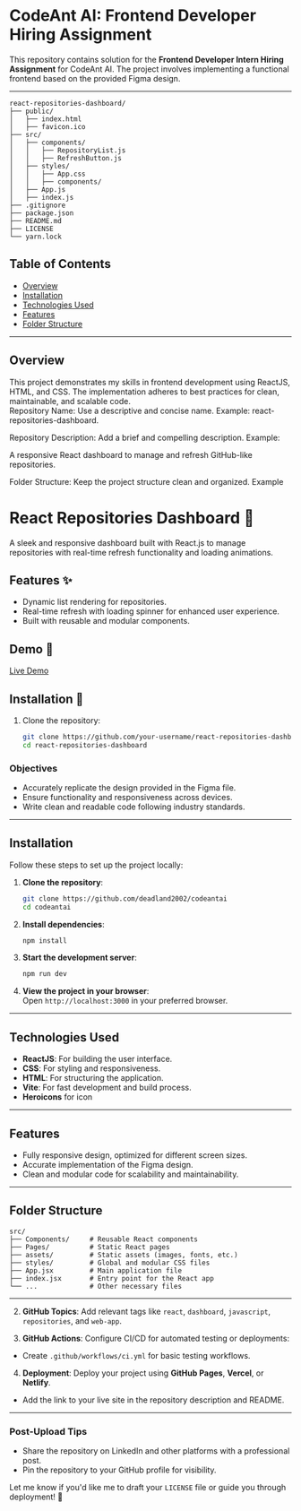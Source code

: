 
# CodeAnt AI: Frontend Developer Hiring Assignment  

This repository contains solution for the **Frontend Developer Intern Hiring Assignment** for CodeAnt AI. The project involves implementing a functional frontend based on the provided Figma design.  

---

```
react-repositories-dashboard/
├── public/
│   ├── index.html
│   ├── favicon.ico
├── src/
│   ├── components/
│   │   ├── RepositoryList.js
│   │   ├── RefreshButton.js
│   ├── styles/
│   │   ├── App.css
│   │   ├── components/
│   ├── App.js
│   ├── index.js
├── .gitignore
├── package.json
├── README.md
├── LICENSE
└── yarn.lock
```


## Table of Contents  
- [Overview](#overview)  
- [Installation](#installation)  
- [Technologies Used](#technologies-used)  
- [Features](#features)  
- [Folder Structure](#folder-structure)  

---

## Overview  
This project demonstrates my skills in frontend development using ReactJS, HTML, and CSS. The implementation adheres to best practices for clean, maintainable, and scalable code.  
Repository Name: Use a descriptive and concise name. Example: react-repositories-dashboard.

Repository Description: Add a brief and compelling description. Example:

A responsive React dashboard to manage and refresh GitHub-like repositories.

Folder Structure: Keep the project structure clean and organized. Example


# React Repositories Dashboard 🚀

A sleek and responsive dashboard built with React.js to manage repositories with real-time refresh functionality and loading animations.

## Features ✨
- Dynamic list rendering for repositories.
- Real-time refresh with loading spinner for enhanced user experience.
- Built with reusable and modular components.

## Demo 🎥
[Live Demo](#) <!-- Add link to live demo if deployed -->

## Installation 🔧
1. Clone the repository:
   ```bash
   git clone https://github.com/your-username/react-repositories-dashboard.git
   cd react-repositories-dashboard


### Objectives  
- Accurately replicate the design provided in the Figma file.  
- Ensure functionality and responsiveness across devices.  
- Write clean and readable code following industry standards.  

---

## Installation  

Follow these steps to set up the project locally:  

1. **Clone the repository**:  
   ```bash  
   git clone https://github.com/deadland2002/codeantai
   cd codeantai
   ```  

2. **Install dependencies**:  
   ```bash  
   npm install  
   ```  

3. **Start the development server**:  
   ```bash  
   npm run dev  
   ```  

4. **View the project in your browser**:  
   Open `http://localhost:3000` in your preferred browser.  

---

## Technologies Used  
- **ReactJS**: For building the user interface.  
- **CSS**: For styling and responsiveness.  
- **HTML**: For structuring the application.  
- **Vite**: For fast development and build process.
- **Heroicons** for icon 

---

## Features  
- Fully responsive design, optimized for different screen sizes.  
- Accurate implementation of the Figma design.  
- Clean and modular code for scalability and maintainability.  

---

## Folder Structure  
```plaintext  
src/  
├── Components/     # Reusable React components
├── Pages/          # Static React pages  
├── assets/         # Static assets (images, fonts, etc.)  
├── styles/         # Global and modular CSS files  
├── App.jsx         # Main application file  
├── index.jsx       # Entry point for the React app  
└── ...             # Other necessary files  
```  
---





2. **GitHub Topics**:
Add relevant tags like `react`, `dashboard`, `javascript`, `repositories`, and `web-app`.

3. **GitHub Actions**:
Configure CI/CD for automated testing or deployments:
- Create `.github/workflows/ci.yml` for basic testing workflows.

4. **Deployment**:
Deploy your project using **GitHub Pages**, **Vercel**, or **Netlify**.
- Add the link to your live site in the repository description and README.

---

### **Post-Upload Tips**
- Share the repository on LinkedIn and other platforms with a professional post.
- Pin the repository to your GitHub profile for visibility.

Let me know if you'd like me to draft your `LICENSE` file or guide you through deployment! 🚀
